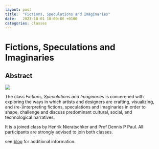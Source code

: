 ```yaml
---
layout: post
title:  "Fictions, Speculations and Imaginaries"
date:   2023-10-01 10:00:00 +0100
categories: classes
---
```


# Fictions, Speculations and Imaginaries

## Abstract

![](https://blogs.digitalmedia-bremen.de/fictions-speculations-and-imaginaries/wp-content/uploads/sites/2/2023/10/some_fiction-1024x608.jpeg)

The class *Fictions, Speculations and Imaginaries* is concerened with exploring the ways in which artists and designers are crafting, visualizing, and (re-)interpreting fictions, speculations and imaginaries in order to shape, challenge and discuss predominant cultural, social, and technological narratives.

It is a joined class by Henrik Nieratschker and Prof Dennis P Paul. All participants are strongly advised to join both classes.

see [blog](https://blogs.digitalmedia-bremen.de/fictions-speculations-and-imaginaries/abstract/) for additional information.
